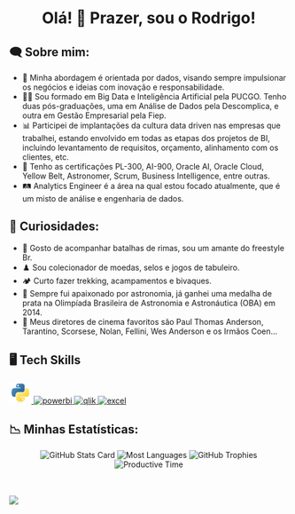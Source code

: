 <h1 align="center">Olá! 👋 Prazer, sou o Rodrigo!</h1>

<h2 align="left">🗨 Sobre mim:</h2>

 - 🎯 Minha abordagem é orientada por dados, visando sempre impulsionar os negócios e ideias com inovação e responsabilidade.
 - 👨‍🎓 Sou formado em Big Data e Inteligência Artificial pela PUCGO. Tenho duas pós-graduações, uma em Análise de Dados pela Descomplica, e outra em Gestão Empresarial pela Fiep.
 - 📊 Participei de implantações da cultura data driven nas empresas que trabalhei, estando envolvido em todas as etapas dos projetos de BI, incluindo levantamento de requisitos, orçamento, alinhamento com os clientes, etc.
 - 📃 Tenho as certificações PL-300, AI-900, Oracle AI, Oracle Cloud, Yellow Belt, Astronomer, Scrum, Business Intelligence, entre outras.
 - 🛤️ Analytics Engineer é a área na qual estou focado atualmente, que é um misto de análise e engenharia de dados.

<h2 align="left">🤠 Curiosidades:</h2>

 - 🤘 Gosto de acompanhar batalhas de rimas, sou um amante do freestyle Br.
 -  ♟️  Sou colecionador de moedas, selos e jogos de tabuleiro.
 - 🏕️ Curto fazer trekking, acampamentos e bivaques.
 - 🔭 Sempre fui apaixonado por astronomia, já ganhei uma medalha de prata na Olimpíada Brasileira de Astronomia e Astronáutica (OBA) em 2014.
 - 🎥 Meus diretores de cinema favoritos são Paul Thomas Anderson, Tarantino, Scorsese, Nolan, Fellini, Wes Anderson e os Irmãos Coen...

<h2 align="left">🖥 Tech Skills</h2>

<p align="left">  
 <a href="https://www.python.org" target="_blank" rel="noreferrer"> <img src="https://raw.githubusercontent.com/devicons/devicon/master/icons/python/python-original.svg" alt="python" width="40" height="40"/> </a> 
 <a href="https://powerbi.microsoft.com/" target="_blank" rel="noreferrer"> <img src="https://upload.wikimedia.org/wikipedia/commons/thumb/c/cf/New_Power_BI_Logo.svg/630px-New_Power_BI_Logo.svg.png" alt="powerbi" width="40" height="40"/>
 <a href="https://www.qlik.com/pt-br/products/qlik-sense" target="_blank" rel="noreferrer"> <img src="https://lh3.googleusercontent.com/f-haadBc_54dfaC4jfLRRNo9RNdVYQp3NxKIFuplYC4KXyxZ0bQEQLrivjkUpwTlGqnNQRukxCqDg6vtPkL5jA=w80-h80" alt="qlik" width="40" height="40"/> 
 <a href="https://www.microsoft.com/pt-br/microsoft-365/excel" target="_blank" rel="noreferrer"> <img src="https://seeklogo.com/images/E/excel-logo-974BFF9CB9-seeklogo.com.png" alt="excel" width="40" height="40"/> 
</a> 
  
<h2 align="left">📉 Minhas Estatísticas:</h2>

<div align="center">
  <img width="45%" src="http://github-profile-summary-cards.vercel.app/api/cards/stats?username=rddamasceno&theme=radical" alt="GitHub Stats Card" />
  <img width="45%" src="https://github-readme-stats.vercel.app/api/top-langs/?username=rddamasceno&layout=compact&theme=radical" alt="Most Languages" />
  <img width="45%" src="https://github-profile-summary-cards.vercel.app/api/cards/most-commit-language?username=rddamasceno&theme=radical" alt="GitHub Trophies" />
  <img width="45%" src="http://github-profile-summary-cards.vercel.app/api/cards/productive-time?username=rddamasceno&theme=radical&utcOffset=-3" alt="Productive Time" />
</div>
<br>
<br>

![](https://komarev.com/ghpvc/?username=rddamasceno)

